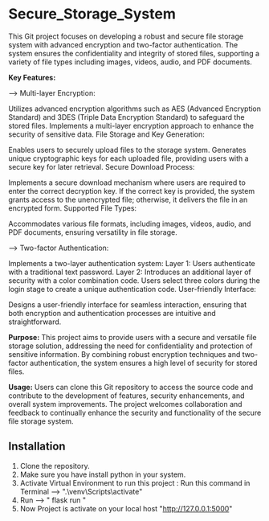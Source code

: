 # Secure_Storage_System

This Git project focuses on developing a robust and secure file storage system with advanced encryption and two-factor authentication. The system ensures the confidentiality and integrity of stored files, supporting a variety of file types including images, videos, audio, and PDF documents.


**Key Features:**

--> Multi-layer Encryption:

Utilizes advanced encryption algorithms such as AES (Advanced Encryption Standard) and 3DES (Triple Data Encryption Standard) to safeguard the stored files.
Implements a multi-layer encryption approach to enhance the security of sensitive data.
File Storage and Key Generation:

Enables users to securely upload files to the storage system.
Generates unique cryptographic keys for each uploaded file, providing users with a secure key for later retrieval.
Secure Download Process:

Implements a secure download mechanism where users are required to enter the correct decryption key.
If the correct key is provided, the system grants access to the unencrypted file; otherwise, it delivers the file in an encrypted form.
Supported File Types:

Accommodates various file formats, including images, videos, audio, and PDF documents, ensuring versatility in file storage.


--> Two-factor Authentication:

Implements a two-layer authentication system:
Layer 1: Users authenticate with a traditional text password.
Layer 2: Introduces an additional layer of security with a color combination code. Users select three colors during the login stage to create a unique authentication code.
User-friendly Interface:

Designs a user-friendly interface for seamless interaction, ensuring that both encryption and authentication processes are intuitive and straightforward.

**Purpose:**
This project aims to provide users with a secure and versatile file storage solution, addressing the need for confidentiality and protection of sensitive information. By combining robust encryption techniques and two-factor authentication, the system ensures a high level of security for stored files.

**Usage:**
Users can clone this Git repository to access the source code and contribute to the development of features, security enhancements, and overall system improvements. The project welcomes collaboration and feedback to continually enhance the security and functionality of the secure file storage system.


## Installation
1. Clone the repository.
2. Make sure you have install python in your system.
3. Activate Virtual Environment to run this project :  Run this command in Terminal --> ".\venv\Scripts\activate"
4. Run --> " flask run "
5. Now Project is activate on your local host "http://127.0.0.1:5000"




   
